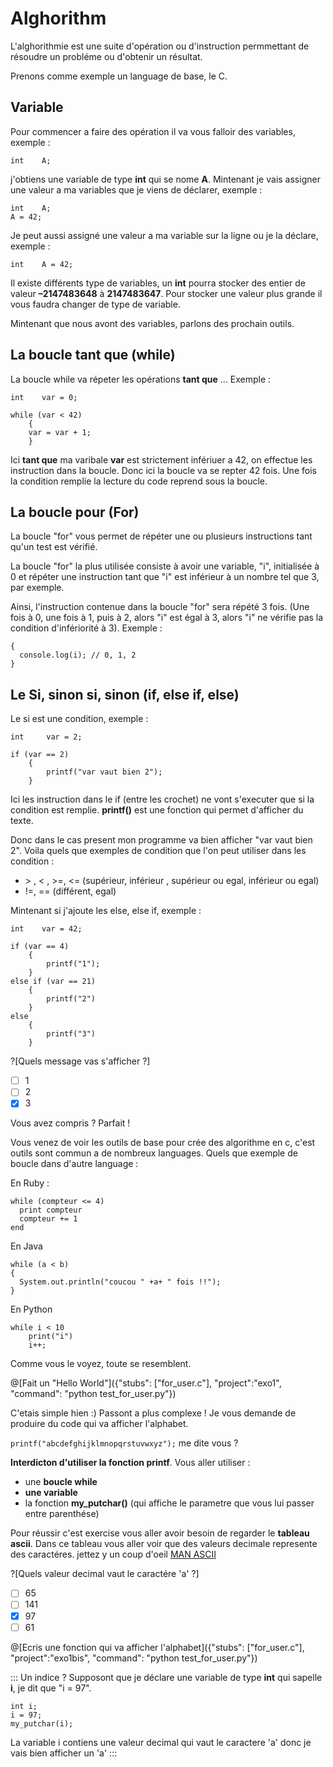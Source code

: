 # Alghorithm

L'alghorithmie est une suite d'opération ou d'instruction permmettant de résoudre un probléme ou d'obtenir un résultat.

Prenons comme exemple un language de base, le C.

## Variable

Pour commencer a faire des opération il va vous falloir des variables, exemple :

```int    A;```

j'obtiens une variable de type **int** qui se nome **A**.
Mintenant je vais assigner une valeur a ma variables que je viens de déclarer, exemple :

```
int    A;
A = 42;
```

Je peut aussi assigné une valeur a ma variable sur la ligne ou je la déclare, exemple :

```int    A = 42;```

Il existe différents type de variables, un **int** pourra stocker des entier de valeur **–2147483648** à **2147483647**. Pour stocker une valeur plus grande il vous faudra changer de type de variable.

Mintenant que nous avont des variables, parlons des prochain outils.

## La boucle **tant que** (while)

La boucle while va répeter les opérations **tant que** ...
Exemple :

```
int    var = 0;

while (var < 42)
	{
	var = var + 1;
 	}
```

Ici **tant que** ma varibale **var** est strictement infériuer a 42, on effectue les instruction dans la boucle. Donc ici la boucle va se repter 42 fois. Une fois la condition remplie la lecture du code reprend sous la boucle.

## La boucle **pour** (For)

La boucle "for" vous permet de répéter une ou plusieurs instructions tant qu'un test est vérifié.

La boucle "for" la plus utilisée consiste à avoir une variable, "i", initialisée à 0 et répéter une instruction tant que "i" est inférieur à un nombre tel que 3, par exemple.

Ainsi, l'instruction contenue dans la boucle "for" sera répété 3 fois. (Une fois à 0, une fois à 1, puis à 2, alors "i" est égal à 3, alors "i" ne vérifie pas la condition d'infériorité à 3). Exemple :

```for(var i = 0; i < 3; i++)
{
  console.log(i); // 0, 1, 2
}
```

## Le **Si**, **sinon si**, **sinon** (if, else if, else)

Le si est une condition, exemple :

```
int     var = 2;

if (var == 2)
	{
		printf("var vaut bien 2");
	}
```

Ici les instruction dans le if (entre les crochet) ne vont s'executer que si la condition est remplie.
**printf()** est une fonction qui permet d'afficher du texte.

Donc dans le cas present mon programme va bien afficher "var vaut bien 2".
Voila quels que exemples de condition que l'on peut utiliser dans les condition :

* \> , < , >=, <= (supérieur, inférieur , supérieur ou egal, inférieur ou egal)
* !=, == (différent, egal)


Mintenant si j'ajoute les else, else if, exemple :

```
int    var = 42;

if (var == 4)
	{
		printf("1");
	}
else if (var == 21)
	{
		printf("2")
	}
else
	{
		printf("3")
	}
```

?[Quels message vas s'afficher ?]
- [ ] 1
- [ ] 2
- [x] 3

Vous avez compris ? Parfait !

Vous venez de voir les outils de base pour crée des algorithme en c, c'est outils sont commun a de nombreux languages.
Quels que exemple de boucle dans d'autre language :

En Ruby :
```
while (compteur <= 4)
  print compteur
  compteur += 1
end
```

En Java
```
while (a < b)
{
  System.out.println("coucou " +a+ " fois !!");
}
```

En Python
```
while i < 10
	print("i")
	i++;
```

Comme vous le voyez, toute se resemblent.

@[Fait un "Hello World"]({"stubs": ["for_user.c"], "project":"exo1", "command": "python test_for_user.py"})

C'etais simple hien :)
Passont a plus complexe !
Je vous demande de produire du code qui va afficher l'alphabet. 

`printf("abcdefghijklmnopqrstuvwxyz");` me dite vous ?

**Interdicton d'utiliser la fonction printf**.
Vous aller utiliser :
- une **boucle while**
- **une variable** 
- la fonction **my_putchar()** (qui affiche le parametre que vous lui passer entre parenthése)

Pour réussir c'est exercise vous aller avoir besoin de regarder le **tableau ascii**. Dans ce tableau vous aller voir que des valeurs decimale represente des caractéres. jettez y un coup d'oeil [MAN ASCII](http://www.linux-france.org/article/man-fr/man7/ascii-7.html)

?[Quels valeur decimal vaut le caractére 'a' ?]
- [ ] 65
- [ ] 141
- [x] 97
- [ ] 61

@[Ecris une fonction qui va afficher l'alphabet]({"stubs": ["for_user.c"], "project":"exo1bis", "command": "python test_for_user.py"})

::: Un indice ?
Supposont que je déclare une variable de type **int** qui sapelle **i**, je dit que "i = 97".

```
int i;
i = 97;
my_putchar(i);
```

La variable i contiens une valeur decimal qui vaut le caractere 'a' donc je vais bien afficher un 'a'
:::